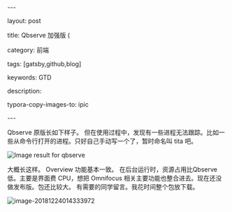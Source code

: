 \---

layout: post

title: Qbserve 加强版  (

category: 前端

tags: [gatsby,github,blog]

keywords: GTD

description:

typora-copy-images-to: ipic

\---

Qbserve 原版长如下样子。 但在使用过程中，发现有一些进程无法跟踪。比如一些从命令行打开的进程。只好自己手动写一个了，暂时命名叫 tita 吧。





![Image result for qbserve](https://ws3.sinaimg.cn/large/006tNbRwly1fyh7heix4zj30mp0f9409.jpg)



大概长这样。 Overview 功能基本一致。 在后台运行时，资源占用比Qbserve低。主要是界面费 CPU，想把 Omnifocus 相关主要功能也整合进去。现在还没做发布版。包还比较大。 有需要的同学留言。我花时间整个包放下载。

![image-20181224014333972](https://ws2.sinaimg.cn/large/006tNbRwly1fyh7fhnh2xj310q0nead3.jpg)